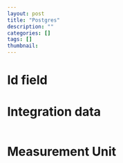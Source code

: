 ```yaml
---
layout: post
title: "Postgres"
description: ""
categories: []
tags: []
thumbnail:
---
```


# Id field

# Integration data

```sql

```

# Measurement Unit
